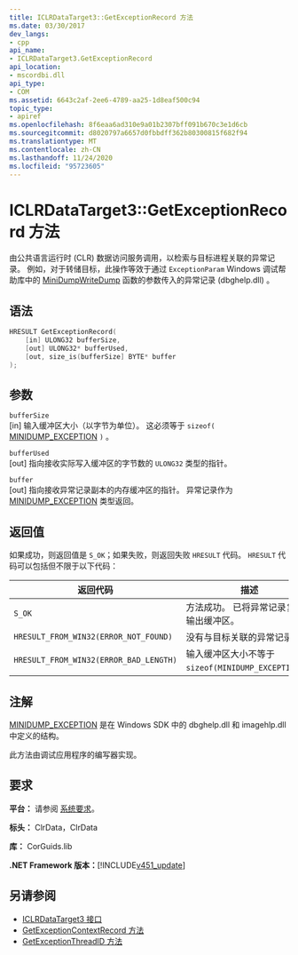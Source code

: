 ```yaml
---
title: ICLRDataTarget3::GetExceptionRecord 方法
ms.date: 03/30/2017
dev_langs:
- cpp
api_name:
- ICLRDataTarget3.GetExceptionRecord
api_location:
- mscordbi.dll
api_type:
- COM
ms.assetid: 6643c2af-2ee6-4789-aa25-1d8eaf500c94
topic_type:
- apiref
ms.openlocfilehash: 8f6eaa6ad310e9a01b2307bff091b670c3e1d6cb
ms.sourcegitcommit: d8020797a6657d0fbbdff362b80300815f682f94
ms.translationtype: MT
ms.contentlocale: zh-CN
ms.lasthandoff: 11/24/2020
ms.locfileid: "95723605"
---
```

# <a name="iclrdatatarget3getexceptionrecord-method"></a>ICLRDataTarget3::GetExceptionRecord 方法

由公共语言运行时 (CLR) 数据访问服务调用，以检索与目标进程关联的异常记录。 例如，对于转储目标，此操作等效于通过 `ExceptionParam` Windows 调试帮助库中的 [MiniDumpWriteDump](/windows/desktop/api/minidumpapiset/nf-minidumpapiset-minidumpwritedump) 函数的参数传入的异常记录 (dbghelp.dll) 。  
  
## <a name="syntax"></a>语法  
  
```cpp  
HRESULT GetExceptionRecord(  
    [in] ULONG32 bufferSize,  
    [out] ULONG32* bufferUsed,  
    [out, size_is(bufferSize] BYTE* buffer  
);  
```  
  
## <a name="parameters"></a>参数  

 `bufferSize`  
 [in] 输入缓冲区大小（以字节为单位）。 这必须等于 `sizeof(` [MINIDUMP_EXCEPTION](/windows/win32/api/minidumpapiset/ns-minidumpapiset-minidump_exception) `)` 。  
  
 `bufferUsed`  
 [out] 指向接收实际写入缓冲区的字节数的 `ULONG32` 类型的指针。  
  
 `buffer`  
 [out] 指向接收异常记录副本的内存缓冲区的指针。 异常记录作为 [MINIDUMP_EXCEPTION](/windows/win32/api/minidumpapiset/ns-minidumpapiset-minidump_exception) 类型返回。  
  
## <a name="return-value"></a>返回值  

 如果成功，则返回值是 `S_OK`；如果失败，则返回失败 `HRESULT` 代码。 `HRESULT` 代码可以包括但不限于以下代码：  
  
|返回代码|描述|  
|-----------------|-----------------|  
|`S_OK`|方法成功。 已将异常记录复制到输出缓冲区。|  
|`HRESULT_FROM_WIN32(ERROR_NOT_FOUND)`|没有与目标关联的异常记录。|  
|`HRESULT_FROM_WIN32(ERROR_BAD_LENGTH)`|输入缓冲区大小不等于 `sizeof(MINIDUMP_EXCEPTION)`。|  
  
## <a name="remarks"></a>注解  

 [MINIDUMP_EXCEPTION](/windows/win32/api/minidumpapiset/ns-minidumpapiset-minidump_exception) 是在 Windows SDK 中的 dbghelp.dll 和 imagehlp.dll 中定义的结构。  
  
 此方法由调试应用程序的编写器实现。  
  
## <a name="requirements"></a>要求  

 **平台：** 请参阅 [系统要求](../../get-started/system-requirements.md)。  
  
 **标头：** ClrData，ClrData  
  
 **库：** CorGuids.lib  
  
 **.NET Framework 版本：**[!INCLUDE[v451_update](../../../../includes/net-current-v451-nov-plus.md)]  
  
## <a name="see-also"></a>另请参阅

- [ICLRDataTarget3 接口](iclrdatatarget3-interface.md)
- [GetExceptionContextRecord 方法](iclrdatatarget3-getexceptioncontextrecord-method.md)
- [GetExceptionThreadID 方法](iclrdatatarget3-getexceptionthreadid-method.md)
